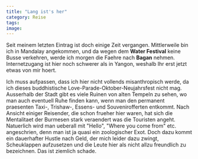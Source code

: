```yaml
---
title: "Lang ist's her"
category: Reise
tags: 
image: 
---
```


Seit meinem letzten Eintrag ist doch einige Zeit vergangen. Mittlerweile bin ich in Mandalay angekommen, und da wegen dem **Water Festival** keine Busse verkehren, werde ich morgen die Faehre nach **Bagan** nehmen. Internetzugang ist hier noch schwerer als in Yangon, weshalb Ihr erst jetzt etwas von mir hoert.

Ich muss aufpassen, dass ich hier nicht vollends misanthropisch werde, da ich dieses buddhistische Love-Parade-Oktober-Neujahrsfest nicht mag. Ausserhalb der Stadt gibt es viele Ruinen von alten Tempeln zu sehen, wo man auch eventuell Ruhe finden kann, wenn man den permanent praesenten Taxi-, Trishaw-, Essens- und Souvenirofferten entkommt. Nach Ansicht einiger Reisender, die schon frueher hier waren, hat sich die Mentalitaet der Burmesen stark veraendert was die Touristen angeht. Natuerlich wird man ueberall mit "Hello", "Where you come from" etc. angeschrien, denn man ist ja quasi ein zoologischer Exot. Doch dazu kommt ein dauerhafter Hustle nach Geld, der mich leider dazu zwingt, Scheuklappen aufzusetzen und die Leute hier als nicht allzu freundlich zu bezeichnen. Das ist ziemlich schade.

